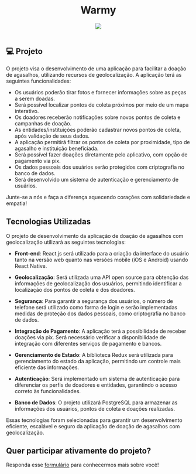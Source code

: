 <p align="center">
	<h1 align="center">Warmy</h1>
</p>

<div align="center">
	<img src="https://cdn.icon-icons.com/icons2/1082/PNG/512/scarf_78131.png" />
</div>

<br>

## 💻 Projeto

O projeto visa o desenvolvimento de uma aplicação para facilitar a doação de agasalhos, utilizando recursos de geolocalização. A aplicação terá as seguintes funcionalidades:

- Os usuários poderão tirar fotos e fornecer informações sobre as peças a serem doadas.
- Será possível localizar pontos de coleta próximos por meio de um mapa interativo.
- Os doadores receberão notificações sobre novos pontos de coleta e campanhas de doação.
- As entidades/instituições poderão cadastrar novos pontos de coleta, após validação de seus dados.
- A aplicação permitirá filtrar os pontos de coleta por proximidade, tipo de agasalho e instituição beneficiada.
- Será possível fazer doações diretamente pelo aplicativo, com opção de pagamento via pix.
- Os dados pessoais dos usuários serão protegidos com criptografia no banco de dados.
- Será desenvolvido um sistema de autenticação e gerenciamento de usuários.

Junte-se a nós e faça a diferença aquecendo corações com solidariedade e empatia!

## Tecnologias Utilizadas

O projeto de desenvolvimento da aplicação de doação de agasalhos com geolocalização utilizará as seguintes tecnologias:

- **Front-end**: React.js será utilizado para a criação da interface do usuário tanto na versão web quanto nas versões mobile (iOS e Android) usando React Native.

- **Geolocalização**: Será utilizada uma API open source para obtenção das informações de geolocalização dos usuários, permitindo identificar a localização dos pontos de coleta e dos doadores.

- **Segurança**: Para garantir a segurança dos usuários, o número de telefone será utilizado como forma de login e serão implementadas medidas de proteção dos dados pessoais, como criptografia no banco de dados.

- **Integração de Pagamento**: A aplicação terá a possibilidade de receber doações via pix. Será necessário verificar a disponibilidade de integração com diferentes serviços de pagamento e bancos.

- **Gerenciamento de Estado**: A biblioteca Redux será utilizada para gerenciamento do estado da aplicação, permitindo um controle mais eficiente das informações.

- **Autenticação**: Será implementado um sistema de autenticação para diferenciar os perfis de doadores e entidades, garantindo o acesso correto às funcionalidades.

- **Banco de Dados**: O projeto utilizará PostgreSQL para armazenar as informações dos usuários, pontos de coleta e doações realizadas.

Essas tecnologias foram selecionadas para garantir um desenvolvimento eficiente, escalável e seguro da aplicação de doação de agasalhos com geolocalização.

## Quer participar ativamente do projeto? 
Responda esse [formulário](https://forms.gle/UJ9AwBKbW5a5CNzx8) para conhecermos mais sobre você!
